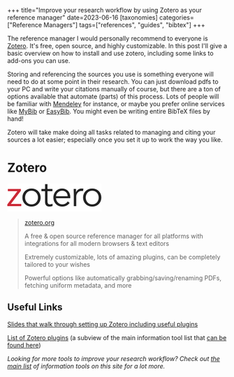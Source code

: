 +++
title="Improve your research workflow by using Zotero as your reference manager" 
date=2023-06-16
[taxonomies]
categories=["Reference Managers"]
tags=["references", "guides", "bibtex"]
+++

The reference manager I would personally recommend to everyone is [Zotero](www.zotero.org). It's free, open source, and highly customizable. In this post I'll give a basic overview on how to install and use zotero, including some links to add-ons you can use. 
<!-- more -->

Storing and referencing the sources you use is something everyone will need to do at some point in their research. You can just download pdfs to your PC and write your citations manually of course, but there are a ton of options available that automate (parts) of this process. Lots of people will be familiar with [Mendeley](https://www.mendeley.com/) for instance, or maybe you prefer online services like [MyBib](https://www.mybib.com/) or [EasyBib](https://www.easybib.com/). You might even be writing entire BibTeX files by hand! 

Zotero will take make doing all tasks related to managing and citing your sources a lot easier; especially once you set it up to work the way you like. 

# Zotero
![zotero logo](logo.svg)

> [zotero.org](https://zotero.org/) 
> 
> A free & open source reference manager for all platforms with integrations for all modern browsers & text editors
>
> Extremely customizable, lots of amazing plugins, can be completely tailored to your wishes
> 
> Powerful options like automatically grabbing/saving/renaming PDFs, fetching uniform metadata, and more
> 

## Useful Links
[Slides that walk through setting up Zotero including useful plugins](zoteropresentation.pdf)

[List of Zotero plugins](https://airtable.com/shrqtcH7g481zAA46) (a subview of the main information tool list that [can be found here](@/list/_index.md))


*Looking for more tools to improve your research workflow? Check out [the main list](@/list/_index.md) of information tools on this site for a lot more.*
